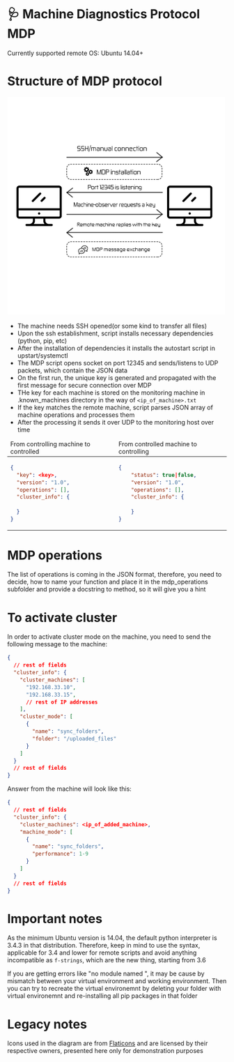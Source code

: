 # 🩺 Machine Diagnostics Protocol MDP

Currently supported remote OS:
Ubuntu 14.04+

# Structure of MDP protocol
![Diagram](docs/mdp_initialization.png)

- The machine needs SSH opened(or some kind to transfer all files)
- Upon the ssh establishment, script installs necessary dependencies (python, pip, etc)
- After the installation of dependencies it installs the autostart script in upstart/systemctl
- The MDP script opens socket on port 12345 and sends/listens to UDP packets, which contain the JSON data
- On the first run, the unique key is generated and propagated with the first message for secure connection over MDP
- THe key for each machine is stored on the monitoring machine in .known_machines directory in the way of `<ip_of_machine>.txt`
- If the key matches the remote machine, script parses JSON array of machine operations and processes them
- After the processing it sends it over UDP to the monitoring host over time
<table><thead><tr>
<td>
From controlling machine to controlled
</td>
<td>
From controlled machine to controlling
</td>
</tr></thead><tr><td>

```json
{
  "key": <key>,
  "version": "1.0",
  "operations": [],
  "cluster_info": {

  }
}
```

</td><td>

```json
{
    "status": true|false,
    "version": "1.0",
    "operations": [],
    "cluster_info": {

    }
}
```

</td></tr></table>

# MDP operations

The list of operations is coming in the JSON format, therefore, you need to decide, how to name your function and place it in the mdp_operations subfolder and provide a docstring to method, so it will give you a hint

# To activate cluster
In order to activate cluster mode on the machine, you need to send the following message to the machine:

```json
{
  // rest of fields
  "cluster_info": {
    "cluster_machines": [
      "192.168.33.10",
      "192.168.33.15",
      // rest of IP addresses
    ],
    "cluster_mode": [
      {
        "name": "sync_folders",
        "folder": "/uploaded_files"
      }
    ]
  }
  // rest of fields
}
```

Answer from the machine will look like this: 

```json
{
  // rest of fields
  "cluster_info": {
    "cluster_machines": <ip_of_added_machine>,
    "machine_mode": [
      {
        "name": "sync_folders",
        "performance": 1-9
      }
    ]
  }
  // rest of fields
}
```

# Important notes

As the minimum Ubuntu version is 14.04, the default python interpreter is 3.4.3 in that distribution. Therefore, keep in mind to use the syntax, applicable for 3.4 and lower for remote scripts and avoid anything incompatible as `f-strings`, which are the new thing, starting from 3.6

If you are getting errors like "no module named <modulename>", it may be cause by mismatch between your virtual environment and working environment. Then you can try to recreate the virtual environemnt by deleting your folder with virtual environemnt and re-installing all pip packages in that folder

# Legacy notes

Icons used in the diagram are from [Flaticons](https://flaticon.com) and are licensed by their respective owners, 
presented here only for demonstration purposes
